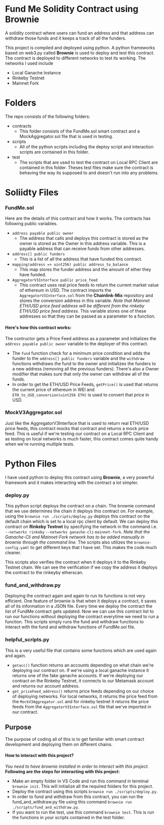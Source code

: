 # Fund Me Solidity Contract using Brownie
 A solidity contract where users can fund an address and that address can withdraw those funds and it keeps a track of all the funders.
 
 This project is compiled and deployed using python. A python frameworks based on web3.py called **Brownie** is used to deploy and test this contract.
 The contract is deployed to different networks to test its working. The networks I used include
 - Local Ganache Instance
 - Rinkeby Testnet
 - Mainnet Fork

# Folders
The repo consists of the following folders:
- contracts
  - This folder consists of the FundMe.sol smart contract and a MockAggregator.sol file that is used in testing.
- scripts 
  - All of the python scripts including the deploy script and interaction scripts are contained in this folder.
- test
  - The scripts that are used to test the contract on Local RPC Client are contained in this folder. Theses test files make sure the contract is behaving the way its supposed to and doesn't run into any problems.
 
 # Soliidty Files 
 ### FundMe.sol
Here are the details of this contract and how it works.
The contracts has following public variables.
- ``` address payable public owner ```
  - The address that calls and deploys this contract is stored as the owner is stored as the Owner in this address variable. This is a payable address that can receive funds from other addresses.
- ``` address[] public funders ```
  - This is a list of all the address that have funded this contract.
- ``` mapping(address => uint256) public address_to_balance ```
  - This map stores the funder address and the amount of ether they have funded.
- ``` AggregatorV3Interface public price_feed ```
  - This contract uses real price feeds to return the current market value of ethereum in USD. The contract imports the ```AggregatorV3Interface.sol``` from the **Chainlink-Mix** repository and stores the conversion address in this variable. _Note that Mainnet ETH/USD price feed address will be different from the rinkeby ETH/USD price feed address_. This variable stores one of these addresses so that they can be passed as a parameter to a function.

#### Here's how this contract works:
The contructor gets a Price Feed address as a parameter and initializes the ``` address payable public owner ``` variable to the deployer of this contract.
- The ``fund`` function check for a minimum price condition and adds the funder to the ```address[] public funders``` variable and the ``withdraw`` functions withdraws the fund to the owner and initializes the funders to a new address (removing all the previous funders). There's also a Owner modifier that makes sure that only the owner can withdraw all of the funds.
- In order to get the ETH/USD Price Feeds, ``getPrice()`` is used that returns the current price of ethereum in WEI and ``ETH_to_USD_conversion(uint256 ETH)`` is used to convert that price in USD.

### MockV3Aggregator.sol
Just like the AggregatorV3Interface that is used to return real ETH/USD price feeds, this contract mocks that contract and returns a mock price feed. This is useful if we're testing our contract on a Local RPC Client and as testing on local networks is much faster, this contract comes quite handy when we're running multiple tests.

# Python Files
I have used python to deploy this contract using **Brownie**, a very powerful framework and it makes interacting with the contract a lot simpler.
### deploy.py
This python script deploys the contract on a chain. The brownie command that we use determines the chain it deploys this contract on. For example, using the ``brownie run ./scripts/deploy.py`` deploys this contract on the default chain which is set to a local rpc client by default. We can deploy this contract on **Rinkeby Testnet** by specifying the network in the command i.e. ``--networks rinkeby`` ``--networks ganache-cli`` ``mainnet-fork``. _Note that the Ganache-Cli and Mainnet-Fork network has to be added manually in brownie through the command line._
The scripts also utilizes the ``brownie-config.yaml`` to get different keys that I have set. This makes the code much cleaner.

This scripts also verifies the contract when it deploys it to the Rinkeby Testnet chain. We can see the verification if we copy the address it deploys the contract to the rinkeyby etherscan.

### fund_and_withdraw.py
Deploying the contract again and again to run its functions is not very efficient. One feature of brownie is that when it deploys a contract, it saves all of its information in a JSON file. Every time we deploy the contract the list of FundMe contract gets updated. Now we can use this contract list to run our functions without deploying the contract everytime we need to run a function.
This scripts simply runs the fund and withdraw functions to interact with the fund and withdraw functions of FundMe.sol file.

### helpful_scripts.py
This is a very useful file that contains some functions which are used again and again. 
- ``getacc()`` function returns an accounts depending on what chain we're deploying our contract on. If we're using a local ganache instance it returns one of the fake ganache accounts. If we're deploying our contract on the Rinkeby Testnet, it connects to our Metamask account and returns our account address.
- ``get_priceFeed_address()`` returns price feeds depending on our choice of deploying networks. For local networks, it returns the price feed from the ``MockV3Aggregator.sol`` and for rinkeby testnet it returns the price feeds from the ``AggregatorV3Interface.sol`` file that we've imported in our contract.

## Purpose
The purpose of coding all of this is to get familiar with smart contract development and deploying them on different chains.

#### How to interact with this project?
_You need to have brownie installed in order to interact with this project._
**Following are the steps for interacting with this project:**
- Make an empty folder in VS Code and run this command in terminal ``brownie init``. This will initialize all the required folders for this project.
- Deploy the contract using this scripts ``brownie run ./scripts/deploy.py``.
- In order to fund and withdraw from this contract, you can run the fund_and_withdraw.py file using this command ``brownie run ./scripts/fund_and_withdraw.py``.
- If you want to run the test, use this command ``brownie test``. This is run the functions in your scripts contained in the test folder.

